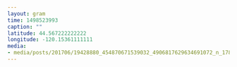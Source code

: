 ```yaml
---
layout: gram
time: 1498523993
caption: ""
latitude: 44.567222222222
longitude: -120.15361111111
media:
- media/posts/201706/19428880_454870671539032_4906817629634691072_n_17863641100138397.jpg
---
```

